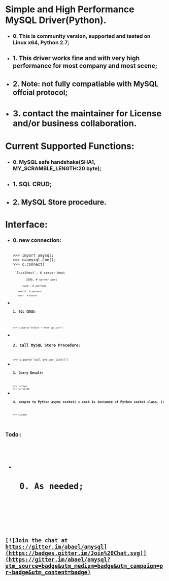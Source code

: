 <h1> Simple and High Performance MySQL Driver(Python). </h1>
<ul>
<li> <h3>0. This is community version, supported and tested on Linux x64, Python 2.7;
<li> <h3>1. This driver works fine and with very high performance for most company and most scene;
<li> <h3>2. Note: not fully compatiable with MySQL offcial protocol;
<li> <h3>3.  contact the maintainer for License and/or business collaboration.
</ul>
<h1>Current Supported Functions:</h1>
<ul>
<li> <h3>0. MySQL safe handshake(SHA1, MY_SCRAMBLE_LENGTH:20 byte);
<li> <h3>1. SQL CRUD;
<li> <h3>2. MySQL Store procedure.
</ul>
<h1>Interface:</h1>
<ul>
<li> <h3>0. new connection:</h3>
<code> 
>>> import amysql;
>>> c=amysql.Con();
>>> c.connect(
<br><code> 'localhost', # server host
<br><code>        3306, # server port 
<br><code>      'xweb', # username
<br><code>   'xweb123', # password
<br><code>    'xweb')   # database
<br><code>  );
<li> <h3>1. SQL CRUD:</h3>
<br><code>
>>> c.query("select * from sys_usr")
</code>
<li> <h3>2. Call MySQL Store Procedure:</h3>
<code>
>>> c.query("call sys_usr_list()")
<li> <h3>3. Query Result:</h3>
<code>
>>> c.rows
>>> c.fields
<li> <h3>4. adapte to Python async socket( c.sock is instance of Python socket class. ):</h3>
<code>
>>> c.sock
</ul>
<h1>Todo:<h1>
<ul>
<li> <h2> 0. As needed; <h2>
</ul>



[![Join the chat at https://gitter.im/abael/amysql](https://badges.gitter.im/Join%20Chat.svg)](https://gitter.im/abael/amysql?utm_source=badge&utm_medium=badge&utm_campaign=pr-badge&utm_content=badge)